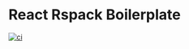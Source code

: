 # React Rspack Boilerplate

[![ci](https://github.com/tjx666/react-file-explorer/actions/workflows/ci.yml/badge.svg)](https://github.com/tjx666/react-file-explorer/actions/workflows/ci.yml)

